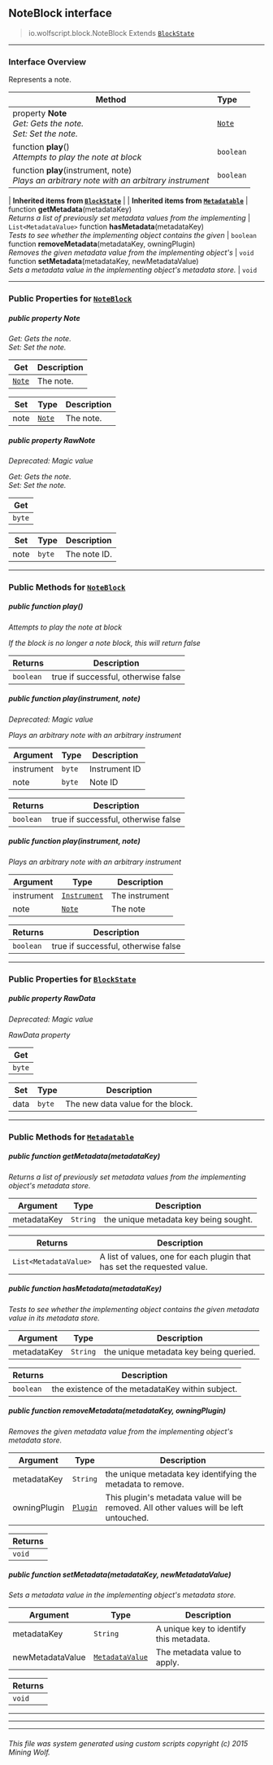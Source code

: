 ## NoteBlock __interface__

>io.wolfscript.block.NoteBlock
>Extends [`BlockState`](BlockState.md)

---

### Interface Overview

Represents a note.

Method | Type   
--- | :--- 
  property __Note__ <br> _Get: Gets the note.<br>Set: Set the note._ | [`Note`](../Note.md)
 function __play__() <br> _Attempts to play the note at block_ | `boolean`
 function __play__(instrument, note) <br> _Plays an arbitrary note with an arbitrary instrument_ | `boolean`
 |
__Inherited items from [`BlockState`](BlockState.md)__ |
 |
__Inherited items from [`Metadatable`](../metadata/Metadatable.md)__ |
 function __getMetadata__(metadataKey) <br> _Returns a list of previously set metadata values from the implementing_ | `List<MetadataValue>`
 function __hasMetadata__(metadataKey) <br> _Tests to see whether the implementing object contains the given_ | `boolean`
 function __removeMetadata__(metadataKey, owningPlugin) <br> _Removes the given metadata value from the implementing object's_ | `void`
 function __setMetadata__(metadataKey, newMetadataValue) <br> _Sets a metadata value in the implementing object's metadata store._ | `void`







---


### Public Properties for [`NoteBlock`](NoteBlock.md)

##### <a id='note'></a>public   property __Note__

_Get: Gets the note.<br>Set: Set the note._

Get | Description
--- | --- 
[`Note`](../Note.md) | The note.

Set | Type | Description  
--- | --- | --- 
note | [`Note`](../Note.md) | The note.


##### <a id='rawnote'></a>public   property __RawNote__
_Deprecated: Magic value_

_Get: Gets the note.<br>Set: Set the note._

Get | 
--- | 
`byte` |

Set | Type | Description  
--- | --- | --- 
note | `byte` | The note ID.


---

### Public Methods for [`NoteBlock`](NoteBlock.md)

##### <a id='play'></a>public  function __play__()

_Attempts to play the note at block <p> If the block is no longer a note block, this will return false_

Returns | Description
--- | --- 
`boolean` | true if successful, otherwise false


##### <a id='play'></a>public  function __play__(instrument, note)
_Deprecated: Magic value_

_Plays an arbitrary note with an arbitrary instrument_

Argument | Type | Description  
--- | --- | --- 
instrument | `byte` | Instrument ID
note | `byte` | Note ID

Returns | Description
--- | --- 
`boolean` | true if successful, otherwise false


##### <a id='play'></a>public  function __play__(instrument, note)

_Plays an arbitrary note with an arbitrary instrument_

Argument | Type | Description  
--- | --- | --- 
instrument | [`Instrument`](../Instrument.md) | The instrument
note | [`Note`](../Note.md) | The note

Returns | Description
--- | --- 
`boolean` | true if successful, otherwise false


---

### Public Properties for [`BlockState`](BlockState.md)

##### <a id='rawdata'></a>public   property __RawData__
_Deprecated: Magic value_

_RawData property_

Get | 
--- | 
`byte` |

Set | Type | Description  
--- | --- | --- 
data | `byte` | The new data value for the block.


---

### Public Methods for [`Metadatable`](../metadata/Metadatable.md)

##### <a id='getmetadata'></a>public  function __getMetadata__(metadataKey)

_Returns a list of previously set metadata values from the implementing object's metadata store._

Argument | Type | Description  
--- | --- | --- 
metadataKey | `String` | the unique metadata key being sought.

Returns | Description
--- | --- 
`List<MetadataValue>` | A list of values, one for each plugin that has set the requested value.


##### <a id='hasmetadata'></a>public  function __hasMetadata__(metadataKey)

_Tests to see whether the implementing object contains the given metadata value in its metadata store._

Argument | Type | Description  
--- | --- | --- 
metadataKey | `String` | the unique metadata key being queried.

Returns | Description
--- | --- 
`boolean` | the existence of the metadataKey within subject.


##### <a id='removemetadata'></a>public  function __removeMetadata__(metadataKey, owningPlugin)

_Removes the given metadata value from the implementing object's metadata store._

Argument | Type | Description  
--- | --- | --- 
metadataKey | `String` | the unique metadata key identifying the metadata to remove.
owningPlugin | [`Plugin`](../plugin/Plugin.md) | This plugin's metadata value will be removed. All other values will be left untouched.

Returns | 
--- | 
`void` |


##### <a id='setmetadata'></a>public  function __setMetadata__(metadataKey, newMetadataValue)

_Sets a metadata value in the implementing object's metadata store._

Argument | Type | Description  
--- | --- | --- 
metadataKey | `String` | A unique key to identify this metadata.
newMetadataValue | [`MetadataValue`](../metadata/MetadataValue.md) | The metadata value to apply.

Returns | 
--- | 
`void` |


---


---


---


###### This file was system generated using custom scripts copyright (c) 2015 Mining Wolf.
	

